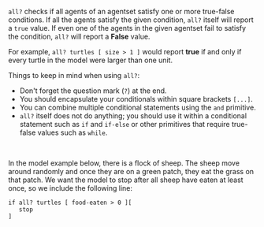 `all?` checks if all agents of an agentset satisfy one or more true-false conditions. If all the agents satisfy the given condition, `all?` itself will report a `true` value. If even one of the agents in the given agentset fail to satisfy the condition, `all?` will report a **False** value. 



For example, `all? turtles [ size > 1 ]` would report **true** if and only if every turtle in the model were larger than one unit. 



Things to keep in mind when using `all?`: 

* Don't forget the question mark (`?`) at the end. 
* You should encapsulate your conditionals within square brackets `[...]`.
* You can combine multiple conditional statements using the `and` primitive.
* `all?` itself does not do anything; you should use it within a conditional statement such as `if` and `if-else` or other primitives that require true-false values such as `while`. 

<br />

In the model example below, there is a flock of sheep. The sheep move around randomly and once they are on a green patch, they eat the grass on that patch. We want the model to stop after all sheep have eaten at least once, so we include the following line:



```
if all? turtles [ food-eaten > 0 ][ 
   stop 
]
```

